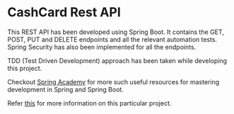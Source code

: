 # CashCard Rest API

This REST API has been developed using Spring Boot. It contains the GET, POST, PUT and DELETE endpoints and all the
relevant automation tests. Spring Security has also been implemented for all the endpoints.

TDD (Test Driven Development) approach has been taken while developing this project.

Checkout [Spring Academy](https://spring.academy/) for more such useful resources for mastering development in Spring
and Spring Boot.

Refer [this](https://spring.academy/courses/building-a-rest-api-with-spring-boot) for more information on this
particular project. 